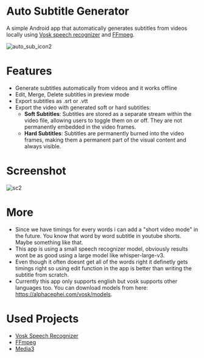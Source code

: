 # Auto Subtitle Generator

A simple Android app that automatically generates subtitles from videos locally using [Vosk speech recognizer](https://github.com/alphacep/vosk-api) and [FFmpeg](https://github.com/arthenica/ffmpeg-kit/tree/main/android).

![auto_sub_icon2](https://github.com/user-attachments/assets/8d2f8631-a595-49ec-92ec-9b60a72e73cf)

# Features
* Generate subtitles automatically from videos and it works offline
* Edit, Merge, Delete subtitles in preview mode
* Export subtitles as .srt or .vtt
* Export the video with generated soft or hard subtitles:
  * **Soft Subtitles**: Subtitles are stored as a separate stream within the video file, allowing users to toggle them on or off. They are not permanently embedded in the video frames.
  * **Hard Subtitles**: Subtitles are permanently burned into the video frames, making them a permanent part of the visual content and always visible.

# Screenshot
![sc2](https://github.com/user-attachments/assets/487aac36-2ab5-4f08-a813-74ce6e4fd12a)

# More
* Since we have timings for every words i can add a "short video mode" in the future. You know that word by word subtitle in youtube shorts. Maybe something like that.
* This app is using a small speech recognizer model, obviously results wont be as good using a large model like whisper-large-v3.
* Even though it often doesnt get all of the words right it definetly gets timings right so using edit function in the app is better than writing the subtitle from scratch.
* Currently this app only supports english but vosk supports other languages too. You can download models from here: https://alphacephei.com/vosk/models.

# Used Projects
* [Vosk Speech Recognizer](https://github.com/alphacep/vosk-api)
* [FFmpeg](https://github.com/arthenica/ffmpeg-kit/tree/main/android)
* [Media3](https://developer.android.com/jetpack/androidx/releases/media3)
